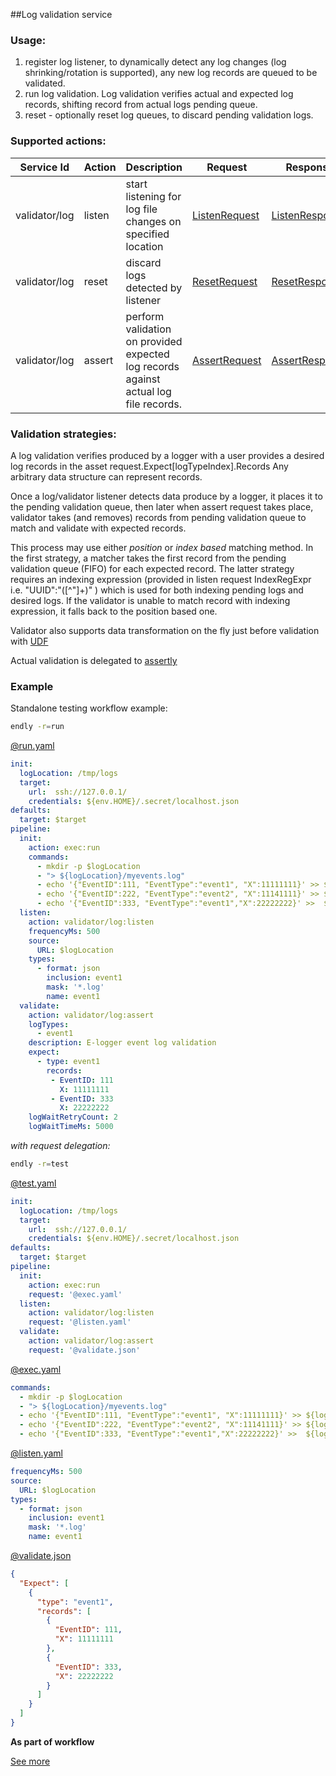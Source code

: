 ##Log validation service
 


### Usage:
 
   1) register log listener, to dynamically detect any log changes (log shrinking/rotation is supported), any new log records are queued to be validated.
   2) run log validation. Log validation verifies actual and expected log records, shifting record from actual logs pending queue.
   3) reset - optionally reset log queues, to discard pending validation logs.

### Supported actions:



| Service Id | Action | Description | Request | Response |
| --- | --- | --- | --- | --- |
| validator/log | listen | start listening for log file changes on specified location  |  [ListenRequest](service_contract.go) | [ListenResponse](service_contract.go)  |
| validator/log | reset | discard logs detected by listener | [ResetRequest](service_contract.go) | [ResetResponse](service_contract.go)  |
| validator/log | assert | perform validation on provided expected log records against actual log file records. | [AssertRequest](service_contract.go) | [AssertResponse](service_contract.go)  |


### Validation strategies:

A log validation verifies produced by a logger with a user provides a desired log records in the asset request.Expect[logTypeIndex].Records
Any arbitrary data structure can represent records.


Once a log/validator listener detects data produce by a logger, it places it to the pending validation queue, 
then later when assert request takes place,  validator takes (and removes) records from pending validation queue 
to match and validate with expected records.


This process may use either _position_ or _index based_ matching method.
In the first strategy,  a matcher takes the first record from the pending validation queue (FIFO) for each expected record.
The latter strategy  requires an indexing expression (provided in listen request IndexRegExpr i.e. \"UUID\":\"([^\"]+)\" ) which is used for both
indexing pending logs and desired logs. If the validator is unable to match record with indexing expression, it falls back to the position based one.

Validator also supports data transformation on the fly just before validation with [UDF](../../doc/udf)

Actual validation is delegated to [assertly](http://github.com/viant/assertly/)

### Example

Standalone testing workflow example:

 
```bash
endly -r=run
```


[@run.yaml](test/run.yaml)

```yaml
init:
  logLocation: /tmp/logs
  target:
    url:  ssh://127.0.0.1/
    credentials: ${env.HOME}/.secret/localhost.json
defaults:
  target: $target
pipeline:
  init:
    action: exec:run
    commands:
      - mkdir -p $logLocation
      - "> ${logLocation}/myevents.log"
      - echo '{"EventID":111, "EventType":"event1", "X":11111111}' >> ${logLocation}/myevents.log
      - echo '{"EventID":222, "EventType":"event2", "X":11141111}' >> ${logLocation}/myevents.log
      - echo '{"EventID":333, "EventType":"event1","X":22222222}' >>  ${logLocation}/myevents.log
  listen:
    action: validator/log:listen
    frequencyMs: 500
    source:
      URL: $logLocation
    types:
      - format: json
        inclusion: event1
        mask: '*.log'
        name: event1
  validate:
    action: validator/log:assert
    logTypes:
      - event1
    description: E-logger event log validation
    expect:
      - type: event1
        records:
         - EventID: 111
           X: 11111111
         - EventID: 333
           X: 22222222
    logWaitRetryCount: 2
    logWaitTimeMs: 5000
```


_with request delegation:_


```bash
endly -r=test
```


[@test.yaml](test/test.yaml)
```yaml
init:
  logLocation: /tmp/logs
  target:
    url:  ssh://127.0.0.1/
    credentials: ${env.HOME}/.secret/localhost.json
defaults:
  target: $target
pipeline:
  init:
    action: exec:run
    request: '@exec.yaml'
  listen:
    action: validator/log:listen
    request: '@listen.yaml'
  validate:
    action: validator/log:assert
    request: '@validate.json'
```

[@exec.yaml](test/exec.yaml)
```yaml
commands:
  - mkdir -p $logLocation
  - "> ${logLocation}/myevents.log"
  - echo '{"EventID":111, "EventType":"event1", "X":11111111}' >> ${logLocation}/myevents.log
  - echo '{"EventID":222, "EventType":"event2", "X":11141111}' >> ${logLocation}/myevents.log
  - echo '{"EventID":333, "EventType":"event1","X":22222222}' >>  ${logLocation}/myevents.log
```

[@listen.yaml](test/listen.yaml)
```yaml
frequencyMs: 500
source:
  URL: $logLocation
types:
  - format: json
    inclusion: event1
    mask: '*.log'
    name: event1
```


[@validate.json](test/validate.json)
```json
{
  "Expect": [
    {
      "type": "event1",
      "records": [
        {
          "EventID": 111,
          "X": 11111111
        },
        {
          "EventID": 333,
          "X": 22222222
        }
      ]
    }
  ]
}
```


**As part of workflow**

   [See more](https://github.com/viant/endly/tree/master/example/rt/elogger)




